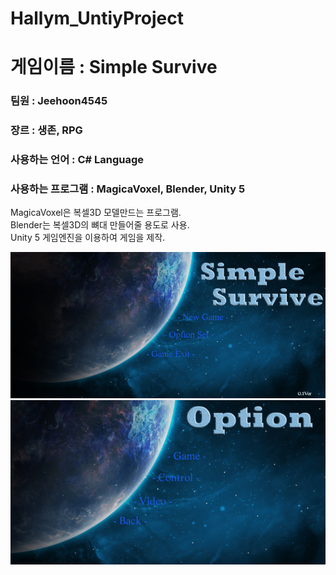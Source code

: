 # Hallym_UntiyProject


# 게임이름 : Simple Survive
### 팀원 : Jeehoon4545
### 장르 : 생존, RPG 
### 사용하는 언어 : C# Language
### 사용하는 프로그램 : MagicaVoxel, Blender, Unity 5

MagicaVoxel은 복셀3D 모델만드는 프로그램. <br>
Blender는 복셀3D의 뼈대 만들어줄 용도로 사용. <br>
Unity 5 게임엔진을 이용하여 게임을 제작. <br>


![Screen](./img/back_0.PNG)
![Screen](./img/back_1.PNG)





